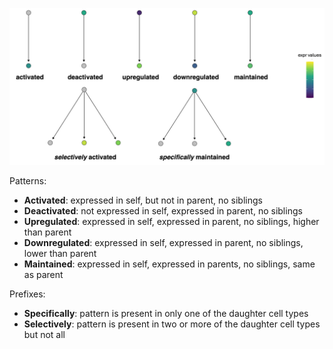 
![](assets/gene_patterns.png)


Patterns: 

* **Activated**: expressed in self, but not in parent, no siblings
* **Deactivated**: not expressed in self, expressed in parent, no siblings
* **Upregulated**: expressed in self, expressed in parent, no siblings, higher than parent
* **Downregulated**: expressed in self, expressed in parent, no siblings, lower than parent
* **Maintained**: expressed in self, expressed in parents, no siblings, same as parent

Prefixes: 

* **Specifically**: pattern is present in only one of the daughter cell types
* **Selectively**: pattern is present in two or more of the daughter cell types but not all
